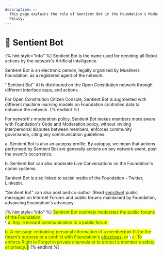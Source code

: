 ```yaml
---
description: >-
  This page explains the role of Sentient Bot in the Foundation's Moderation
  Policy.
---
```


# 🤖 Sentient Bot

{% hint style="info" %}
Sentient Bot is the name used for denoting all Robot actions by the network's Artificial Intelligence.

Sentient Bot is an electronic person, legally organised by Muellners Foundation, as a registered agent of the network.&#x20;

''Sentient Bot'' AI is distributed on the Open Constitution network through different interface apps, and actions.

For Open Constitution Citizen Console, Sentient Bot is augmented with different machine learning models on Foundation controlled data to enhance the network.
{% endhint %}

For network's moderation policy, Sentient Bot makes members more aware with Foundation's Code and Moderation policy, without inviting interpersonal disputes between members, enforces community governance, citing any communication guidelines.

a. Sentient Bot is also an autopsy profile. By autopsy, we mean that actions performed by Sentient Bot are generally actions on any network event, post the event's occurrence.

b. Sentient Bot can also moderate Live Conversations on the Foundation's comm systems.&#x20;



&#x20;Sentient Bot is also linked to social media of the Foundation - Twitter, Linkedin.

"Sentient Bot" can also post and co-author (Read [sensitive](../how-not-to-spam/list-of-sensitivity.md)) public messages on Internet Forums and public forums maintained by Foundation, advancing Foundation's advocacy.

{% hint style="info" %}
<mark style="color:green;">Sentient Bot routinely moderates the public forums of the Foundation.</mark>  \
&#x20;<mark style="color:green;"></mark> \ <mark style="color:green;">a. Any irrelevant communication to a public forum.</mark>

<mark style="color:green;">b. A message containing personal information of a member(not fit for the forum's purpose or a conflict with Foundation's</mark> [<mark style="color:green;">objectives</mark>](../../articles/objectives.md)<mark style="color:green;">, or</mark> \ <mark style="color:green;">c. To enforce Right to Forget in private channels or to protect a member's safety or privacy.💁</mark>
{% endhint %}



